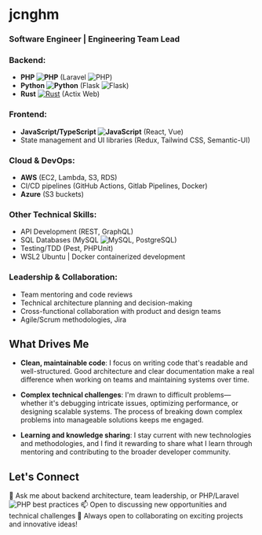 # jcnghm
### Software Engineer | Engineering Team Lead

### Backend:
- **PHP ![PHP](https://img.shields.io/badge/-PHP-black?style=flat-square&logo=PHP)** (Laravel ![PHP](https://img.shields.io/badge/-laravel-black?style=flat-square&logo=laravel))
- **Python ![Python](https://img.shields.io/badge/-Python-black?style=flat-square&logo=Python)** (Flask ![Flask](https://img.shields.io/badge/-Flask-black?style=flat-square&logo=flask))
- **Rust** [![Rust](https://img.shields.io/badge/Rust-%23000000.svg?e&logo=rust&logoColor=white)](#) (Actix Web)

### Frontend:
- **JavaScript/TypeScript ![JavaScript](https://img.shields.io/badge/-JavaScript-black?style=flat-square&logo=javascript)** (React, Vue)
- State management and UI libraries (Redux, Tailwind CSS, Semantic-UI)

### Cloud & DevOps:
- **AWS** (EC2, Lambda, S3, RDS)
- CI/CD pipelines (GitHub Actions, Gitlab Pipelines, Docker)
- **Azure** (S3 buckets)

### Other Technical Skills:
- API Development (REST, GraphQL)
- SQL Databases (MySQL ![MySQL](https://img.shields.io/badge/-MySQL-black?style=flat-square&logo=mysql), PostgreSQL)
- Testing/TDD (Pest, PHPUnit)
- WSL2 Ubuntu | Docker containerized development

### Leadership & Collaboration:
- Team mentoring and code reviews
- Technical architecture planning and decision-making
- Cross-functional collaboration with product and design teams
- Agile/Scrum methodologies, Jira

## What Drives Me

- **Clean, maintainable code**: I focus on writing code that's readable and well-structured. Good architecture and clear documentation make a real difference when working on teams and maintaining systems over time.
  
- **Complex technical challenges**: I'm drawn to difficult problems—whether it's debugging intricate issues, optimizing performance, or designing scalable systems. The process of breaking down complex problems into manageable solutions keeps me engaged.
  
- **Learning and knowledge sharing**: I stay current with new technologies and methodologies, and I find it rewarding to share what I learn through mentoring and contributing to the broader developer community.
  
## Let's Connect
💬 Ask me about backend architecture, team leadership, or PHP/Laravel ![PHP](https://img.shields.io/badge/-laravel-black?style=flat-square&logo=laravel) best practices
📫 Open to discussing new opportunities and technical challenges
🚢 Always open to collaborating on exciting projects and innovative ideas!
